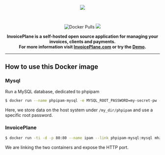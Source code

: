 <p align="center">
  <img src="http://invoiceplane.com/content/logo/SVG/logo_small.svg">
</p>
<p>&nbsp;</p>
<p align="center"><img alt="Docker Pulls" src="https://img.shields.io/docker/pulls/mhzawadi/invoiceplane.svg"> <a href="https://drone.horwood.biz/matt/invoiceplane"><img src="https://drone.horwood.biz/api/badges/matt/invoiceplane/status.svg" /></a></p>
<p align="center" bgcolor="#429ae1"><b>InvoicePlane is a self-hosted open source application for managing your invoices, clients and payments.<br>
  For more information visit <a href="https://invoiceplane.com">InvoicePlane.com</a> or try the <a href="https://demo.invoiceplane.com">Demo</a>.</b></p>

---

## How to use this Docker image

### Mysql

Run a MySQL database, dedicated to phpipam

```bash
$ docker run --name phpipam-mysql -e MYSQL_ROOT_PASSWORD=my-secret-pw -v /my_dir/phpipam:/var/lib/mysql -d mysql:5.6
```

Here, we store data on the host system under `/my_dir/phpipam` and use a specific root password.

### InvoicePlane

```bash
$ docker run -ti -d -p 80:80 --name ipam --link phpipam-mysql:mysql mhzawadi/invoiceplane
```

We are linking the two containers and expose the HTTP port.
